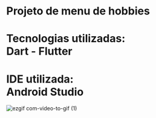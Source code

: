 # Projeto de menu de hobbies<br>

<h1>Tecnologias utilizadas: <br>Dart - Flutter</h1>
<h1>IDE utilizada: <br>Android Studio</h1>

![ezgif com-video-to-gif (1)](https://github.com/Kurjata/App_hobbies/assets/128336634/87b48841-16e0-4a7d-a0c9-f2289dccacff)

